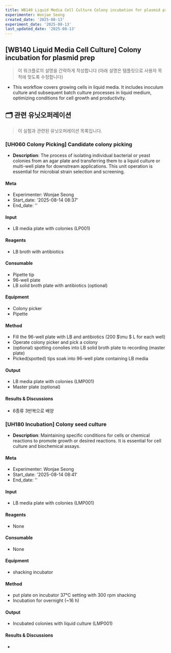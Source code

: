 ```yaml
---
title: WB140 Liquid Media Cell Culture Colony incubation for plasmid prep
experimenter: Wonjae Seong
created_date: '2025-08-13'
experiment_date: '2025-08-13'
last_updated_date: '2025-08-13'
---
```


## [WB140 Liquid Media Cell Culture] Colony incubation for plasmid prep
> 이 워크플로의 설명을 간략하게 작성합니다 (아래 설명은 템플릿으로 사용자 목적에 맞도록 수정합니다)
- This workflow covers growing cells in liquid media. It includes inoculum culture and subsequent batch culture processes in liquid medium, optimizing conditions for cell growth and productivity.

## 🗂️ 관련 유닛오퍼레이션
> 이 실험과 관련된 유닛오퍼레이션 목록입니다.
> <!-- UNITOPERATION_LIST_START -->
>


### [UH060 Colony Picking] Candidate colony picking

- **Description**: The process of isolating individual bacterial or yeast colonies from an agar plate and transferring them to a liquid culture or multi-well plate for downstream applications. This unit operation is essential for microbial strain selection and screening.

#### Meta
- Experimenter: Wonjae Seong
- Start_date: '2025-08-14 08:37'
- End_date: ''

#### Input
- LB media plate with colonies (LP001)


#### Reagents

- LB broth with antibiotics

#### Consumable

- Pipette tip
- 96-well plate
- LB solid broth plate with antibiotics (optional)

#### Equipment

- Colony picker 
- Pipette

#### Method

- Fill the 96-well plate with LB and antibiotics (200 $\mu $ L for each well) 
- Operate colony picker and pick a colony
- (optional) spotting conolies into LB solid broth plate to recording (master plate)
- Picked(spotted) tips soak into 96-well plate containing LB media

#### Output

- LB media plate with colonies (LMP001)
- Master plate (optional) 

#### Results & Discussions
- 6종류 3반복으로 배양



### [UH180 Incubation] Colony seed culture

- **Description**: Maintaining specific conditions for cells or chemical reactions to promote growth or desired reactions. It is essential for cell culture and biochemical assays.

#### Meta
- Experimenter: Wonjae Seong
- Start_date: '2025-08-14 08:41'
- End_date: ''

#### Input
- LB media plate with colonies (LMP001)

#### Reagents

- None

#### Consumable

- None

#### Equipment

- shacking incubator


#### Method

- put plate on incubator 37℃ setting with 300 rpm shacking
- Incubation for overnight (~16 h)

#### Output

- Incubated colonies with liquid culture (LMP001)


#### Results & Discussions
- 



> <!-- UNITOPERATION_LIST_END -->
